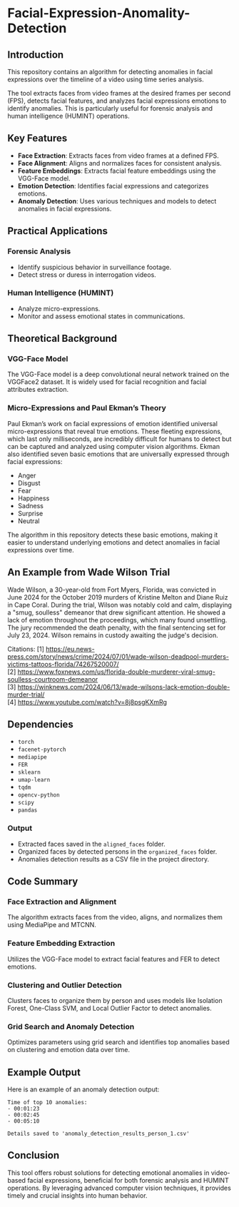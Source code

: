 # Facial-Expression-Anomality-Detection

## Introduction
This repository contains an algorithm for detecting anomalies in facial expressions over the timeline of a video using time series analysis. 

The tool extracts faces from video frames at the desired frames per second (FPS), detects facial features, and analyzes facial expressions emotions to identify anomalies. This is particularly useful for forensic analysis and human intelligence (HUMINT) operations.

## Key Features
- **Face Extraction**: Extracts faces from video frames at a defined FPS.
- **Face Alignment**: Aligns and normalizes faces for consistent analysis.
- **Feature Embeddings**: Extracts facial feature embeddings using the VGG-Face model.
- **Emotion Detection**: Identifies facial expressions and categorizes emotions.
- **Anomaly Detection**: Uses various techniques and models to detect anomalies in facial expressions.

## Practical Applications
### Forensic Analysis
- Identify suspicious behavior in surveillance footage.
- Detect stress or duress in interrogation videos.

### Human Intelligence (HUMINT)
- Analyze micro-expressions.
- Monitor and assess emotional states in communications.

## Theoretical Background

### VGG-Face Model
The VGG-Face model is a deep convolutional neural network trained on the VGGFace2 dataset. It is widely used for facial recognition and facial attributes extraction. 

### Micro-Expressions and Paul Ekman’s Theory
Paul Ekman’s work on facial expressions of emotion identified universal micro-expressions that reveal true emotions. These fleeting expressions, which last only milliseconds, are incredibly difficult for humans to detect but can be captured and analyzed using computer vision algorithms. Ekman also identified seven basic emotions that are universally expressed through facial expressions:
- Anger
- Disgust
- Fear
- Happiness
- Sadness
- Surprise
- Neutral

The algorithm in this repository detects these basic emotions, making it easier to understand underlying emotions and detect anomalies in facial expressions over time.

## An Example from Wade Wilson Trial

Wade Wilson, a 30-year-old from Fort Myers, Florida, was convicted in June 2024 for the October 2019 murders of Kristine Melton and Diane Ruiz in Cape Coral. During the trial, Wilson was notably cold and calm, displaying a "smug, soulless" demeanor that drew significant attention. He showed a lack of emotion throughout the proceedings, which many found unsettling. The jury recommended the death penalty, with the final sentencing set for July 23, 2024. Wilson remains in custody awaiting the judge's decision.

Citations:
[1] https://eu.news-press.com/story/news/crime/2024/07/01/wade-wilson-deadpool-murders-victims-tattoos-florida/74267520007/   
[2] https://www.foxnews.com/us/florida-double-murderer-viral-smug-soulless-courtroom-demeanor   
[3] https://winknews.com/2024/06/13/wade-wilsons-lack-emotion-double-murder-trial/   
[4] https://www.youtube.com/watch?v=8j8psgKXmRg

## Dependencies
- `torch`
- `facenet-pytorch`
- `mediapipe`
- `FER`
- `sklearn`
- `umap-learn`
- `tqdm`
- `opencv-python`
- `scipy`
- `pandas`

### Output
- Extracted faces saved in the `aligned_faces` folder.
- Organized faces by detected persons in the `organized_faces` folder.
- Anomalies detection results as a CSV file in the project directory.

## Code Summary
### Face Extraction and Alignment
The algorithm extracts faces from the video, aligns, and normalizes them using MediaPipe and MTCNN.

### Feature Embedding Extraction
Utilizes the VGG-Face model to extract facial features and FER to detect emotions.

### Clustering and Outlier Detection
Clusters faces to organize them by person and uses models like Isolation Forest, One-Class SVM, and Local Outlier Factor to detect anomalies.

### Grid Search and Anomaly Detection
Optimizes parameters using grid search and identifies top anomalies based on clustering and emotion data over time.

## Example Output
Here is an example of an anomaly detection output:
```
Time of top 10 anomalies:
- 00:01:23
- 00:02:45
- 00:05:10

Details saved to 'anomaly_detection_results_person_1.csv'
```

## Conclusion
This tool offers robust solutions for detecting emotional anomalies in video-based facial expressions, beneficial for both forensic analysis and HUMINT operations. By leveraging advanced computer vision techniques, it provides timely and crucial insights into human behavior.
